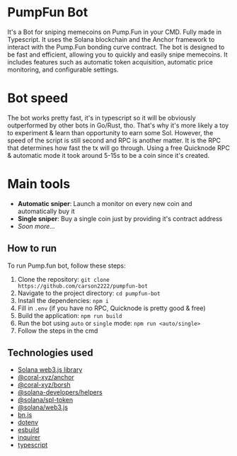 # PumpFun Bot

It's a Bot for sniping memecoins on Pump.Fun in your CMD. Fully made in Typescript. It uses the Solana blockchain and the Anchor framework to interact with the Pump.Fun bonding curve contract. The bot is designed to be fast and efficient, allowing you to quickly and easily snipe memecoins. It includes features such as automatic token acquisition, automatic price monitoring, and configurable settings.

# Bot speed

The bot works pretty fast, it's in typescript so it will be obviously outperformed by other bots in Go/Rust, tho. That's why it's more likely a toy to experiment & learn than opportunity to earn some Sol.
However, the speed of the script is still second and RPC is another matter.
It is the RPC that determines how fast the tx will go through.
Using a free Quicknode RPC & automatic mode it took around 5-15s to be a coin since it's created.

# Main tools

- **Automatic sniper**: Launch a monitor on every new coin and automatically buy it
- **Single sniper**: Buy a single coin just by providing it's contract address
- _Soon more..._

## How to run

To run Pump.fun bot, follow these steps:

1. Clone the repository: `git clone https://github.com/carson2222/pumpfun-bot`
2. Navigate to the project directory: `cd pumpfun-bot`
3. Install the dependencies: `npm i`
4. Fill in `.env` (if you have no RPC, Quicknode is pretty good & free)
5. Build the application: `npm run build`
6. Run the bot using `auto` or `single` mode: `npm run <auto/single>`
7. Follow the steps in the cmd

## Technologies used

- [Solana web3.js library](https://solana-labs.github.io/solana-web3.js/)
- [@coral-xyz/anchor](https://www.npmjs.com/package/@coral-xyz/anchor)
- [@coral-xyz/borsh](https://www.npmjs.com/package/@coral-xyz/borsh)
- [@solana-developers/helpers](https://www.npmjs.com/package/@solana-developers/helpers)
- [@solana/spl-token](https://www.npmjs.com/package/@solana/spl-token)
- [@solana/web3.js](https://www.npmjs.com/package/@solana/web3.js)
- [bn.js](https://www.npmjs.com/package/bn.js)
- [dotenv](https://www.npmjs.com/package/dotenv)
- [esbuild](https://www.npmjs.com/package/esbuild)
- [inquirer](https://www.npmjs.com/package/inquirer)
- [typescript](https://www.npmjs.com/package/typescript)
